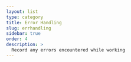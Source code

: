 ```yaml
---
layout: list
type: category
title: Error Handling
slug: errhandling
sidebar: true
order: 4
description: >
  Record any errors encountered while working
---
```

